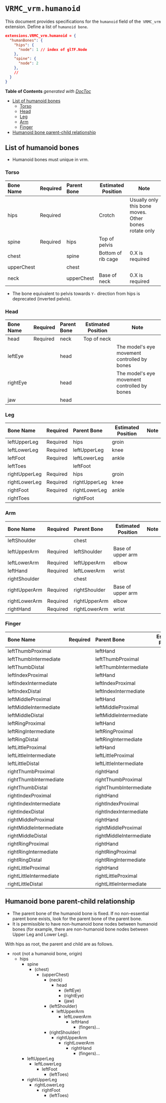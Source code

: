 # `VRMC_vrm.humanoid`

This document provides specifications for the `humanoid` field of the` VRMC_vrm` extension.
Define a list of `humanoid bone`.

```json
extensions.VRMC_vrm.humanoid = {
  "humanBones": {
    "hips": {
      "node": 1 // index of glTF.Node
    },
    "spine": {
      "node": 2
    },
    //
  }
}
```

<!-- START doctoc generated TOC please keep comment here to allow auto update -->
<!-- DON'T EDIT THIS SECTION, INSTEAD RE-RUN doctoc TO UPDATE -->
**Table of Contents**  *generated with [DocToc](https://github.com/thlorenz/doctoc)*

- [List of humanoid bones](#list-of-humanoid-bones)
  - [Torso](#torso)
  - [Head](#head)
  - [Leg](#leg)
  - [Arm](#arm)
  - [Finger](#finger)
- [Humanoid bone parent-child relationship](#humanoid-bone-parent-child-relationship)

<!-- END doctoc generated TOC please keep comment here to allow auto update -->

## List of humanoid bones

* Humanoid bones must unique in vrm.

### Torso

| Bone Name  | Required | Parent Bone | Estimated Position | Note                                                  |
|:-----------|:---------|:------------|--------------------|-------------------------------------------------------|
| hips       | Required |             | Crotch             | Usually only this bone moves. Other bones rotate only |
| spine      | Required | hips        | Top of pelvis      |                                                       |
| chest      |          | spine       | Bottom of rib cage | 0.X is required                                       |
| upperChest |          | chest       |                    |                                                       |
| neck       |          | upperChest  | Base of neck       | 0.X is required                                       |

* The bone equivalent to pelvis towards `Y-` direction from hips is deprecated (inverted pelvis).

### Head

| Bone Name | Required | Parent Bone | Estimated Position | Note                                         |
|:----------|:---------|:------------|--------------------|----------------------------------------------|
| head      | Required | neck        | Top of neck        |                                              |
| leftEye   |          | head        |                    | The model's eye movement controlled by bones |
| rightEye  |          | head        |                    | The model's eye movement controlled by bones |
| jaw       |          | head        |                    |                                              |

### Leg

| Bone Name     | Required | Parent Bone   | Estimated Position | Note |
|:--------------|:---------|:--------------|--------------------|------|
| leftUpperLeg  | Required | hips          | groin              |      |
| leftLowerLeg  | Required | leftUpperLeg  | knee               |      |
| leftFoot      | Required | leftLowerLeg  | ankle              |      |
| leftToes      |          | leftFoot      |                    |      |
| rightUpperLeg | Required | hips          | groin              |      |
| rightLowerLeg | Required | rightUpperLeg | knee               |      |
| rightFoot     | Required | rightLowerLeg | ankle              |      |
| rightToes     |          | rightFoot     |                    |      |

### Arm

| Bone Name     | Required | Parent Bone   | Estimated Position | Note |
|:--------------|:---------|:--------------|--------------------|------|
| leftShoulder  |          | chest         |                    |      |
| leftUpperArm  | Required | leftShoulder  | Base of upper arm  |      |
| leftLowerArm  | Required | leftUpperArm  | elbow              |      |
| leftHand      | Required | leftLowerArm  | wrist              |      |
| rightShoulder |          | chest         |                    |      |
| rightUpperArm | Required | rightShoulder | Base of upper arm  |      |
| rightLowerArm | Required | rightUpperArm | elbow              |      |
| rightHand     | Required | rightLowerArm | wrist              |      |

### Finger

| Bone Name               | Required | Parent Bone             | Estimated Position | Note |
|:------------------------|:---------|:------------------------|--------------------|------|
| leftThumbProximal       |          | leftHand                |                    |      |
| leftThumbIntermediate   |          | leftThumbProximal       |                    |      |
| leftThumbDistal         |          | leftThumbIntermediate   |                    |      |
| leftIndexProximal       |          | leftHand                |                    |      |
| leftIndexIntermediate   |          | leftIndexProximal       |                    |      |
| leftIndexDistal         |          | leftIndexIntermediate   |                    |      |
| leftMiddleProximal      |          | leftHand                |                    |      |
| leftMiddleIntermediate  |          | leftMiddleProximal      |                    |      |
| leftMiddleDistal        |          | leftMiddleIntermediate  |                    |      |
| leftRingProximal        |          | leftHand                |                    |      |
| leftRingIntermediate    |          | leftRingProximal        |                    |      |
| leftRingDistal          |          | leftRingIntermediate    |                    |      |
| leftLittleProximal      |          | leftHand                |                    |      |
| leftLittleIntermediate  |          | leftLittleProximal      |                    |      |
| leftLittleDistal        |          | leftLittleIntermediate  |                    |      |
| rightThumbProximal      |          | rightHand               |                    |      |
| rightThumbIntermediate  |          | rightThumbProximal      |                    |      |
| rightThumbDistal        |          | rightThumbIntermediate  |                    |      |
| rightIndexProximal      |          | rightHand               |                    |      |
| rightIndexIntermediate  |          | rightIndexProximal      |                    |      |
| rightIndexDistal        |          | rightIndexIntermediate  |                    |      |
| rightMiddleProximal     |          | rightHand               |                    |      |
| rightMiddleIntermediate |          | rightMiddleProximal     |                    |      |
| rightMiddleDistal       |          | rightMiddleIntermediate |                    |      |
| rightRingProximal       |          | rightHand               |                    |      |
| rightRingIntermediate   |          | rightRingProximal       |                    |      |
| rightRingDistal         |          | rightRingIntermediate   |                    |      |
| rightLittleProximal     |          | rightHand               |                    |      |
| rightLittleIntermediate |          | rightLittleProximal     |                    |      |
| rightLittleDistal       |          | rightLittleIntermediate |                    |      |

## Humanoid bone parent-child relationship

* The parent bone of the humanoid bone is fixed. If no non-essential parent bone exists, look for the parent bone of the parent bone.
* It is permissible to have non-humanoid bone nodes between humanoid bones (for example, there are non-humanoid bone nodes between Upper Leg and Lower Leg).

With hips as root, the parent and child are as follows.

* root (not a humanoid bone, origin)
  * hips
    * spine
      * (chest)
        * (upperChest)
          * (neck)
            * head
              * (leftEye)
              * (rightEye)
              * (jaw)
          * (leftShoulder)
            * leftUpperArm
              * leftLowerArm
                * leftHand
                  * (fingers)...
          * (rightShoulder)
            * rightUpperArm
              * rightLowerArm
                * rightHand
                  * (fingers)...
    * leftUpperLeg
      * leftLowerLeg
        * leftFoot
          * (leftToes)
    * rightUpperLeg
      * rightLowerLeg
        * rightFoot
          * (leftToes)

